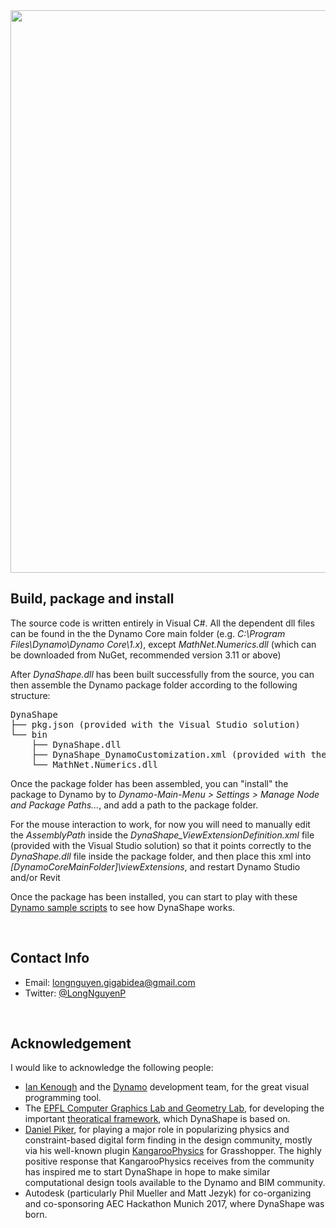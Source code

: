 ﻿<img src="https://cdn-business.discourse.org/uploads/dynamobim/original/3X/8/c/8cb1f156ee18209847ec7807f4dfc5e2145ba45d.png" width = "900">

## Build, package and install

The source code is written entirely in Visual C#. All the dependent dll files can be found in the the Dynamo Core main folder (e.g. *C:\Program Files\Dynamo\Dynamo Core\1.x*), except *MathNet.Numerics.dll* (which can be downloaded from NuGet, recommended version 3.11 or above)

After *DynaShape.dll* has been built successfully from the source, you can then assemble the Dynamo package folder according to the following structure:

<pre>
DynaShape
├── pkg.json (provided with the Visual Studio solution)
└── bin
    ├── DynaShape.dll
    ├── DynaShape_DynamoCustomization.xml (provided with the Visual Studio solution)
    └── MathNet.Numerics.dll
</pre>


Once the package folder has been assembled, you can "install" the package to Dynamo by to *Dynamo-Main-Menu > Settings > Manage Node and Package Paths...*, and add a path to the package folder.

For the mouse interaction to work, for now you will need to manually edit the *AssemblyPath* inside the *DynaShape_ViewExtensionDefinition.xml* file (provided with the Visual Studio solution) so that it points correctly to the *DynaShape.dll* file inside the package folder, and then place this xml into *[DynamoCoreMainFolder]\viewExtensions*, and restart Dynamo Studio and/or Revit

Once the package has been installed, you can start to play with these [Dynamo sample scripts](https://drive.google.com/drive/folders/0B8GXDbjowDN_ZHZ0ZWZaSWIwMzA?usp=sharing) to see how DynaShape works.

<br>

## Contact Info
* Email: longnguyen.gigabidea@gmail.com
* Twitter: [@LongNguyenP](https://twitter.com/LongNguyenP?lang=en)

<br>

## Acknowledgement
I would like to acknowledge the following people:
* [Ian Kenough](https://twitter.com/ikeough?lang=en) and the [Dynamo](http://dynamobim.org/) development team, for the great visual programming tool.
* The [EPFL Computer Graphics Lab and Geometry Lab](http://lgg.epfl.ch/index.php), for developing the important [theoratical framework](http://lgg.epfl.ch/publications/2012/shapeup/paper.pdf), which DynaShape is based on. 
* [Daniel Piker](https://twitter.com/KangarooPhysics?lang=en), for playing a major role in popularizing physics and constraint-based digital form finding in the design community, mostly via his well-known plugin [KangarooPhysics](http://www.grasshopper3d.com/group/kangaroo.) for Grasshopper. The highly positive response that KangarooPhysics receives from the community has inspired me to start DynaShape in hope to make similar computational design tools available to the Dynamo and BIM community.
* Autodesk (particularly Phil Mueller and Matt Jezyk) for co-organizing and co-sponsoring AEC Hackathon Munich 2017, where DynaShape was born.